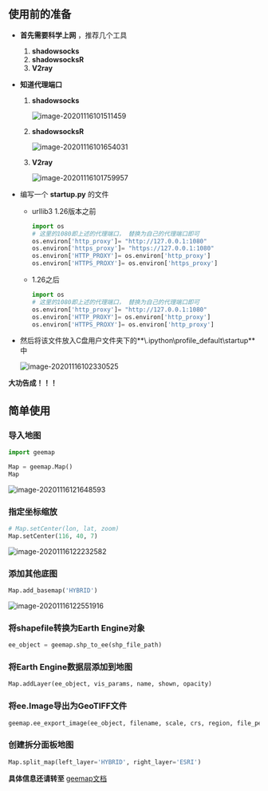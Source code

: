 ## 使用前的准备

- **首先需要科学上网** ，推荐几个工具

    1.  **shadowsocks**
    2.  **shadowsocksR** 
    3.  **V2ray** 

- **知道代理端口** 

    1. **shadowsocks** 

        ![image-20201116101511459](https://img2020.cnblogs.com/blog/2213660/202011/2213660-20201116101513137-1798026913.png)

    2.  **shadowsocksR** 

        ![image-20201116101654031](https://img2020.cnblogs.com/blog/2213660/202011/2213660-20201116101655542-1225726785.png)

    3.  **V2ray** 

        ![image-20201116101759957](https://img2020.cnblogs.com/blog/2213660/202011/2213660-20201116101801370-283716018.png)

- 编写一个 **startup.py** 的文件

    - urllib3 1.26版本之前

        ```python
        import os
        # 这里的1080即上述的代理端口， 替换为自己的代理端口即可
        os.environ['http_proxy']= "http://127.0.0.1:1080"
        os.environ['https_proxy']= "https://127.0.0.1:1080"
        os.environ['HTTP_PROXY']= os.environ['http_proxy']
        os.environ['HTTPS_PROXY']= os.environ['https_proxy']
        ```

    - 1.26之后

        ```python
        import os
        # 这里的1080即上述的代理端口， 替换为自己的代理端口即可
        os.environ['http_proxy']= "http://127.0.0.1:1080"
        os.environ['HTTP_PROXY']= os.environ['http_proxy']
        os.environ['HTTPS_PROXY']= os.environ['http_proxy']
        ```

-  然后将该文件放入C盘用户文件夹下的**\\.ipython\profile_default\startup** 中

    ![image-20201116102330525](https://img2020.cnblogs.com/blog/2213660/202011/2213660-20201116102331899-1424343006.png)

**大功告成！！！** 



## 简单使用

### 导入地图

```python
import geemap

Map = geemap.Map()
Map
```

![image-20201116121648593](https://img2020.cnblogs.com/blog/2213660/202011/2213660-20201116121650283-1074635751.png)

### 指定坐标缩放

```python
# Map.setCenter(lon, lat, zoom)
Map.setCenter(116, 40, 7)
```

![image-20201116122232582](https://img2020.cnblogs.com/blog/2213660/202011/2213660-20201116122234189-1994157654.png)

### 添加其他底图

```python
Map.add_basemap('HYBRID')
```

![image-20201116122551916](https://img2020.cnblogs.com/blog/2213660/202011/2213660-20201116122553698-1065657030.png)

### 将shapefile转换为Earth Engine对象

```python
ee_object = geemap.shp_to_ee(shp_file_path)
```

### 将Earth Engine数据层添加到地图

```python
Map.addLayer(ee_object, vis_params, name, shown, opacity)
```

### 将ee.Image导出为GeoTIFF文件

```python
geemap.ee_export_image(ee_object, filename, scale, crs, region, file_per_band)
```

### 创建拆分面板地图

```python
Map.split_map(left_layer='HYBRID', right_layer='ESRI')
```



**具体信息还请转至** [geemap文档](https://geemap.readthedocs.io/en/latest/readme.html) 











